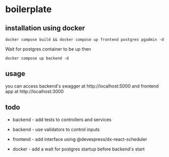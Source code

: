 # boilerplate

## installation using docker
```docker compose build && docker compose up frontend postgres pgadmin -d```

Wait for postgres container to be up then

```docker compose up backend -d```

## usage
you can access backend's swagger at http://localhost:5000 and frontend app at http://localhost:3000

## todo
* backend - add tests to controllers and services
* backend - use validators to control inputs

* frontend - add interface using @devexpress/dx-react-scheduler

* docker - add a wait for postgres startup before backend's start

